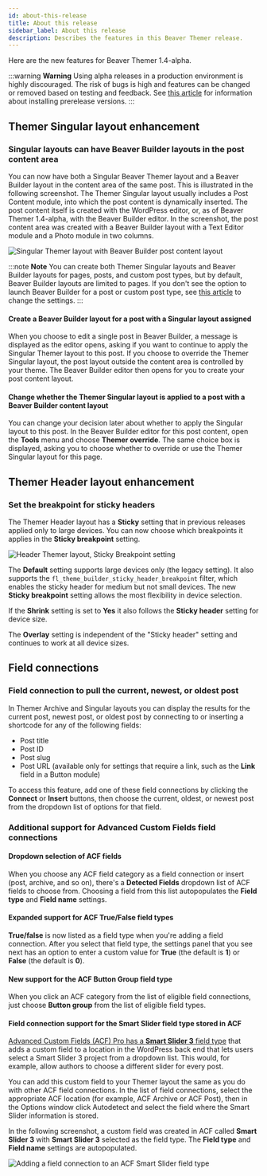 ```yaml
---
id: about-this-release
title: About this release
sidebar_label: About this release
description: Describes the features in this Beaver Themer release.
---
```


Here are the new features for Beaver Themer 1.4-alpha. <!-- Features for the latest alpha version (alpha.2) are labeled. -->

:::warning **Warning**
Using alpha releases in a production environment is highly discouraged. The risk of bugs is high and features can be changed or removed based on testing and feedback. See [this article](/general/alpha-and-beta-releases.md/#install-an-alpha-or-beta-plugin-release) for information about installing prerelease versions.
:::

## Themer Singular layout enhancement

### Singular layouts can have Beaver Builder layouts in the post content area

You can now have both a Singular Beaver Themer layout and a Beaver Builder layout in the content area of the same post. This is illustrated in the following screenshot. The Themer Singular layout usually includes a Post Content module, into which the post content is dynamically inserted. The post content itself is created with the WordPress editor, or, as of Beaver Themer 1.4-alpha, with the Beaver Builder editor. In the screenshot, the post content area was created with a Beaver Builder layout with a Text Editor module and a Photo module in two columns.

![Singular Themer layout with Beaver Builder post content layout](/img/themer-1-4-features-1.jpg)

:::note **Note**
You can create both Themer Singular layouts and  Beaver Builder layouts for pages, posts, and custom post types, but by default, Beaver Builder layouts are limited to pages. If you don't see the option to launch Beaver Builder for a post or custom post type, see [this article](/beaver-builder/management-migration/control-which-post-types-can-use-beaver-builder.md) to change the settings.
:::

#### Create a Beaver Builder layout for a post with a Singular layout assigned

When you choose to edit a single post in Beaver Builder, a message is displayed as the editor opens, asking if you want to continue to apply the Singular Themer layout to this post. If you choose to override the Themer Singular layout, the post layout outside the content area is controlled by your theme. The Beaver Builder editor then opens for you to create your post content layout.

#### Change whether the Themer Singular layout is applied to a post with a Beaver Builder content layout

You can change your decision later about whether to apply the Singular layout to this post. In the Beaver Builder editor for this post content, open the **Tools** menu and choose **Themer override**. The same choice box is displayed, asking you to choose whether to override or use the Themer Singular layout for this page.

## Themer Header layout enhancement

### Set the breakpoint for sticky headers

The Themer Header layout has a **Sticky** setting that in previous releases applied only to large devices. You can now choose which breakpoints it applies in the **Sticky breakpoint** setting. 

![Header Themer layout, Sticky Breakpoint setting](/img/themer-1-4-features-2.png)

The **Default** setting supports large devices only (the legacy setting). It also supports the `fl_theme_builder_sticky_header_breakpoint` filter, which enables the sticky header for medium but not small devices. The new **Sticky breakpoint** setting allows the most flexibility in device selection.

If the **Shrink** setting is set to **Yes** it also follows the **Sticky header** setting for device size. 

The **Overlay** setting is independent of the "Sticky header" setting and continues to work at all device sizes.

## Field connections

### Field connection to pull the current, newest, or oldest post

In Themer Archive and Singular layouts you can display the results for the current post, newest post, or oldest post by connecting to or inserting a shortcode for any of the following fields:

* Post title
* Post ID
* Post slug
* Post URL (available only for settings that require a link, such as the **Link** field in a Button module)

To access this feature, add one of these field connections by clicking the **Connect** or **Insert** buttons, then choose the current, oldest, or newest post from the dropdown list of options for that field.

### Additional support for Advanced Custom Fields field connections

#### Dropdown selection of ACF fields

When you choose any ACF field category as a field connection or insert (post, archive, and so on), there's a **Detected Fields** dropdown list of ACF fields to choose from. Choosing a field from this list autopopulates the **Field type** and **Field name** settings.

#### Expanded support for ACF True/False field types

**True/false** is now listed as a field type when you're adding a field connection. After you select that field type, the settings panel that you see next has an option to enter a custom value for **True** (the default is **1**) or **False** (the default is **0**).

#### New support for the ACF Button Group  field type

When you click an ACF category from the list of eligible field connections,  just choose  **Button group** from the list of eligible field types.

#### Field connection support for the Smart Slider field type stored in ACF

[Advanced Custom Fields (ACF) Pro has a **Smart Slider 3** field type](https://smartslider.helpscoutdocs.com/article/1798-acf-publishing) that adds a custom field to a location in the WordPress back end that lets users select a Smart Slider 3 project from a dropdown list. This would, for example, allow authors to choose a different slider for every post. 

You can add this custom field to your Themer layout the same as you do with other ACF field connections. In the list of field connections, select the appropriate ACF location (for example, ACF Archive or ACF Post), then in the Options window click Autodetect and select the field where the Smart Slider information is stored. 

In the following screenshot, a custom field was created in ACF called **Smart Slider 3** with **Smart Slider 3** selected as the field type. The **Field type** and **Field name** settings are autopopulated. 

![Adding a field connection to an ACF Smart Slider field type](/img/themer-1-4-features-3.png)

